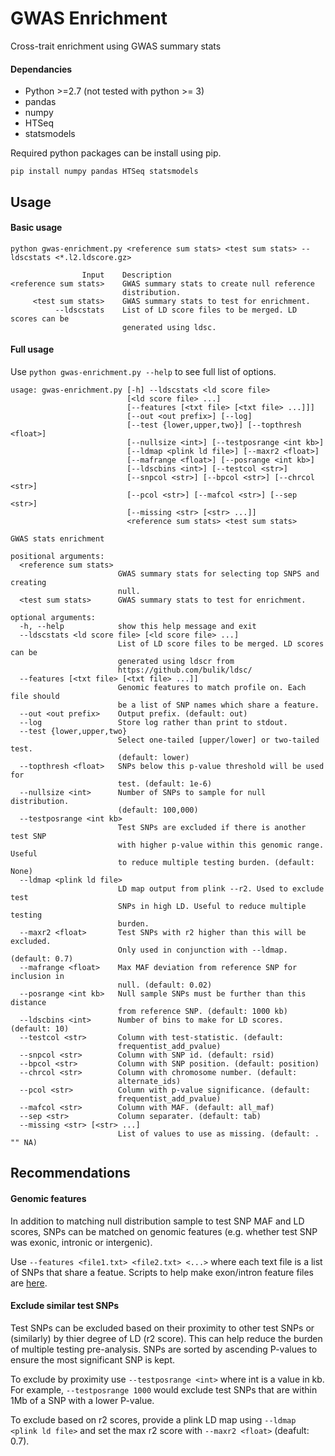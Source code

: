 # GWAS Enrichment
Cross-trait enrichment using GWAS summary stats

#### Dependancies
- Python >=2.7 (not tested with python >= 3)
- pandas
- numpy
- HTSeq
- statsmodels

Required python packages can be install using pip.

```
pip install numpy pandas HTSeq statsmodels
```
## Usage

#### Basic usage

```
python gwas-enrichment.py <reference sum stats> <test sum stats> --ldscstats <*.l2.ldscore.gz>

                Input    Description
<reference sum stats>    GWAS summary stats to create null reference
                         distribution.
     <test sum stats>    GWAS summary stats to test for enrichment.
          --ldscstats    List of LD score files to be merged. LD scores can be
                         generated using ldsc.

```

#### Full usage

Use `python gwas-enrichment.py --help` to see full list of options.

```
usage: gwas-enrichment.py [-h] --ldscstats <ld score file>
                          [<ld score file> ...]
                          [--features [<txt file> [<txt file> ...]]]
                          [--out <out prefix>] [--log]
                          [--test {lower,upper,two}] [--topthresh <float>]
                          [--nullsize <int>] [--testposrange <int kb>]
                          [--ldmap <plink ld file>] [--maxr2 <float>]
                          [--mafrange <float>] [--posrange <int kb>]
                          [--ldscbins <int>] [--testcol <str>]
                          [--snpcol <str>] [--bpcol <str>] [--chrcol <str>]
                          [--pcol <str>] [--mafcol <str>] [--sep <str>]
                          [--missing <str> [<str> ...]]
                          <reference sum stats> <test sum stats>

GWAS stats enrichment

positional arguments:
  <reference sum stats>
                        GWAS summary stats for selecting top SNPS and creating
                        null.
  <test sum stats>      GWAS summary stats to test for enrichment.

optional arguments:
  -h, --help            show this help message and exit
  --ldscstats <ld score file> [<ld score file> ...]
                        List of LD score files to be merged. LD scores can be
                        generated using ldscr from
                        https://github.com/bulik/ldsc/
  --features [<txt file> [<txt file> ...]]
                        Genomic features to match profile on. Each file should
                        be a list of SNP names which share a feature.
  --out <out prefix>    Output prefix. (default: out)
  --log                 Store log rather than print to stdout.
  --test {lower,upper,two}
                        Select one-tailed [upper/lower] or two-tailed test.
                        (default: lower)
  --topthresh <float>   SNPs below this p-value threshold will be used for
                        test. (default: 1e-6)
  --nullsize <int>      Number of SNPs to sample for null distribution.
                        (default: 100,000)
  --testposrange <int kb>
                        Test SNPs are excluded if there is another test SNP
                        with higher p-value within this genomic range. Useful
                        to reduce multiple testing burden. (default: None)
  --ldmap <plink ld file>
                        LD map output from plink --r2. Used to exclude test
                        SNPs in high LD. Useful to reduce multiple testing
                        burden.
  --maxr2 <float>       Test SNPs with r2 higher than this will be excluded.
                        Only used in conjunction with --ldmap. (default: 0.7)
  --mafrange <float>    Max MAF deviation from reference SNP for inclusion in
                        null. (default: 0.02)
  --posrange <int kb>   Null sample SNPs must be further than this distance
                        from reference SNP. (default: 1000 kb)
  --ldscbins <int>      Number of bins to make for LD scores. (default: 10)
  --testcol <str>       Column with test-statistic. (default:
                        frequentist_add_pvalue)
  --snpcol <str>        Column with SNP id. (default: rsid)
  --bpcol <str>         Column with SNP position. (default: position)
  --chrcol <str>        Column with chromosome number. (default:
                        alternate_ids)
  --pcol <str>          Column with p-value significance. (default:
                        frequentist_add_pvalue)
  --mafcol <str>        Column with MAF. (default: all_maf)
  --sep <str>           Column separater. (default: tab)
  --missing <str> [<str> ...]
                        List of values to use as missing. (default: . "" NA)
```

## Recommendations

#### Genomic features

In addition to matching null distribution sample to test SNP MAF and LD scores, SNPs can be matched on genomic features (e.g. whether test SNP was exonic, intronic or intergenic).

Use `--features <file1.txt> <file2.txt> <...>` where each text file is a list of SNPs that share a featue. Scripts to help make exon/intron feature files are [here](make-features/make-genomic-features/).

#### Exclude similar test SNPs

Test SNPs can be excluded based on their proximity to other test SNPs or (similarly) by thier degree of LD (r2 score). This can help reduce the burden of multiple testing pre-analysis. SNPs are sorted by ascending P-values to ensure the most significant SNP is kept.

To exclude by proximity use `--testposrange <int>` where int is a value in kb. For example, `--testposrange 1000` would exclude test SNPs that are within 1Mb of a SNP with a lower P-value.

To exclude based on r2 scores, provide a plink LD map using `--ldmap <plink ld file>` and set the max r2 score with `--maxr2 <float>` (deafult: 0.7).
